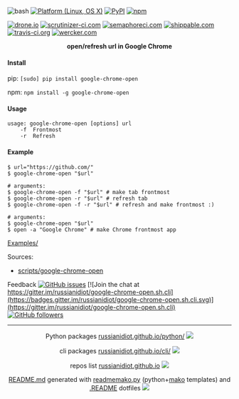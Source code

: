 ![bash](https://img.shields.io/badge/language-bash-blue.svg)
[![Platform (Linux, OS X)](https://img.shields.io/badge/platform-Linux,%20OS%20X-green.svg?style=flat-square)]()
[![PyPI](https://img.shields.io/pypi/v/google-chrome-open.svg)](https://pypi.python.org/pypi/google-chrome-open)
[![npm](https://img.shields.io/npm/v/google-chrome-open.svg)](https://www.npmjs.com/package/google-chrome-open)

[![drone.io](https://drone.io/github.com/russianidiot/google-chrome-open.sh.cli/status.png)](https://drone.io/github.com/russianidiot/google-chrome-open.sh.cli)
[![scrutinizer-ci.com](https://scrutinizer-ci.com/g/russianidiot/google-chrome-open.sh.cli/badges/build.png?b=master)](https://scrutinizer-ci.com/g/russianidiot/google-chrome-open.sh.cli/)
[![semaphoreci.com](https://semaphoreci.com/api/v1/russianidiot/google-chrome-open-sh-cli/branches/master/shields_badge.svg)](https://semaphoreci.com/russianidiot/google-chrome-open-sh-cli)
[![shippable.com](https://api.shippable.com/projects/570bc2532a8192902e1be7ce/badge?branch=master)](https://app.shippable.com/projects/570bc2532a8192902e1be7ce)
[![travis-ci.org](https://travis-ci.org/russianidiot/google-chrome-open.sh.cli.svg)](https://travis-ci.org/russianidiot/google-chrome-open.sh.cli)
[![wercker.com](https://app.wercker.com/status/9932df02a4eaef805f765bee62418b23/s/master)](https://app.wercker.com/#applications/57201c4f58d2b35867095a26)

<p align="center">
    <b>open/refresh url in Google Chrome</b>
</p>

#### Install

pip: 
`[sudo] pip install google-chrome-open`

npm: 
`npm install -g google-chrome-open`

#### Usage

```shell
usage: google-chrome-open [options] url
	-f  Frontmost
	-r  Refresh
```

#### Example

```shell
$ url="https://github.com/"
$ google-chrome-open "$url"

# arguments:
$ google-chrome-open -f "$url" # make tab frontmost
$ google-chrome-open -r "$url" # refresh tab
$ google-chrome-open -f -r "$url" # refresh and make frontmost :)

# arguments:
$ google-chrome-open "$url"
$ open -a "Google Chrome" # make Chrome frontmost app

```

[Examples/](https://github.com/russianidiot/google-chrome-open.sh.cli/tree/master/Examples)

Sources:
*	[scripts/google-chrome-open](https://github.com/russianidiot/google-chrome-open.sh.cli/blob/master/bin/google-chrome-open)

Feedback
[![GitHub issues](https://img.shields.io/github/issues/russianidiot/google-chrome-open.sh.cli.svg)](https://github.com/russianidiot/google-chrome-open.sh.cli/issues)
[![Join the chat at https://gitter.im/russianidiot/google-chrome-open.sh.cli](https://badges.gitter.im/russianidiot/google-chrome-open.sh.cli.svg)](https://gitter.im/russianidiot/google-chrome-open.sh.cli)
[![GitHub followers](https://img.shields.io/github/followers/russianidiot.svg?style=social&label=Follow)](https://github.com/russianidiot)

* * *

<p align="center">
	Python packages <a href="http://russianidiot.github.io/python/">russianidiot.github.io/python/</a>
	<img src="http://russianidiot.github.io/images/python/16.png" />
</p>
<p align="center">
	cli packages <a href="http://russianidiot.github.io/python/">russianidiot.github.io/cli/</a>
<img src="http://russianidiot.github.io/images/cli/16.png" />
</p>

<p align="center">
	repos list <a href="http://russianidiot.github.io/">russianidiot.github.io</a> <img src="http://russianidiot.github.io/images/star/16.png" />
</p>

<p align="center">
	<a href="https://raw.githubusercontent.com/russianidiot/google-chrome-open.sh.cli/master/README.md">README.md</a> generated with <a href="https://github.com/russianidiot/readme-mako.py">readmemako.py</a> (python+<a href="http://www.makotemplates.org/">mako</a> templates) and <a href="https://github.com/russianidiot-dotfiles/.README">.README</a> dotfiles 
<img src="http://russianidiot.github.io/images/book/16.png">
</p>
